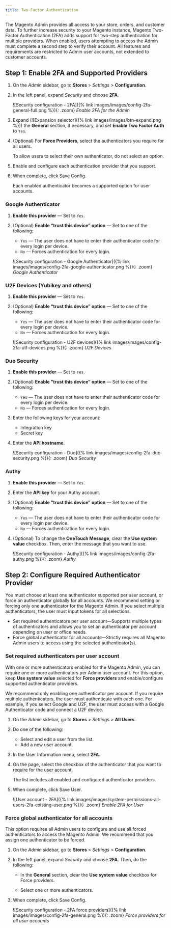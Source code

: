 ```yaml
---
title: Two-Factor Authentication
---
```


The Magento Admin provides all access to your store, orders, and customer data. To further increase security to your Magento instance, Magento Two-Factor Authentication (2FA) adds support for two-step authentication for multiple providers. When enabled, users attempting to access the Admin must complete a second step to verify their account. All features and requirements are restricted to Admin user accounts, not extended to customer accounts.

## Step 1: Enable 2FA and Supported Providers

1. On the _Admin_ sidebar, go to **Stores** > _Settings_ > **Configuration**.

1. In the left panel, expand _Security_ and choose **2FA**.

    ![Security configuration - 2FA]({% link images/images/config-2fa-general-full.png %}){: .zoom}
    _Enable 2FA for the Admin_

1. Expand (![Expansion selector]({% link images/images/btn-expand.png %})) the **General** section, if necessary, and set **Enable Two Factor Auth** to `Yes`.

1. (Optional) For **Force Providers**, select the authenticators you require for all users.

    To allow users to select their own authenticator, do not select an option.

1. Enable and configure each authentication provider that you support.

1. When complete, click <span class="btn">Save Config</span>.

   Each enabled authenticator becomes a supported option for user accounts.

### Google Authenticator

1. **Enable this provider** — Set to `Yes`.

1. (Optional) **Enable “trust this device” option** — Set to one of the following:

   - `Yes` — The user does not have to enter their authenticator code for every login per device.
   - `No` — Forces authentication for every login.

    ![Security configuration - Google Authenticator]({% link images/images/config-2fa-google-authenticator.png %}){: .zoom}
    _Google Authenticator_

### U2F Devices (Yubikey and others)

1. **Enable this provider** — Set to `Yes`.

1. (Optional) **Enable “trust this device” option** — Set to one of the following:

   - `Yes` — The user does not have to enter their authenticator code for every login per device.
   - `No` — Forces authentication for every login.

    ![Security configuration - U2F devices]({% link images/images/config-2fa-utf-devices.png %}){: .zoom}
    _U2F Devices_

### Duo Security

1. **Enable this provider** — Set to `Yes`.

1. (Optional) **Enable “trust this device” option** — Set to one of the following:

   - `Yes` — The user does not have to enter their authenticator code for every login per device.
   - `No` — Forces authentication for every login.

1. Enter the following keys for your account:

   - Integration key
   - Secret key

1. Enter the **API hostname**.

    ![Security configuration - Duo]({% link images/images/config-2fa-duo-security.png %}){: .zoom}
    _Duo Security_

### Authy

1. **Enable this provider** — Set to `Yes`.

1. Enter the **API key** for your Authy account.

1. (Optional) **Enable “trust this device” option** — Set to one of the following:

   - `Yes` — The user does not have to enter their authenticator code for every login per device.
   - `No` — Forces authentication for every login.

1. (Optional) To change the **OneTouch Message**, clear the **Use system value** checkbox. Then, enter the message that you want to use.

    ![Security configuration - Authy]({% link images/images/config-2fa-authy.png %}){: .zoom}
    _Authy_

## Step 2: Configure Required Authenticator Provider

You must choose at least one authenticator supported per user account, or force an authenticator globally for all accounts. We recommend setting or forcing only one authenticator for the Magento Admin. If you select multiple authenticators, the user must input tokens for all selections.

- Set required authenticators per user account—Supports multiple types of authenticators and allows you to set an authenticator per account depending on user or office needs.
- Force global authenticator for all accounts—Strictly requires all Magento Admin users to access using the selected authenticator(s).

### Set required authenticators per user account

With one or more authenticators enabled for the Magento Admin, you can require one or more authenticators per Admin user account. For this option, keep **Use system value** selected for **Force providers** and enable/configure supported authenticator providers.

We recommend only enabling one authenticator per account. If you require multiple authenticators, the user must authenticate with each one. For example, if you select Google and U2F, the user must access with a Google Authenticator code and connect a U2F device.

1. On the _Admin_ sidebar, go to **Stores** > _Settings_ > **All Users**.

1. Do one of the following:

   - Select and edit a user from the list.
   - Add a new user account.

1. In the User Information menu, select **2FA**.

1. On the page, select the checkbox of the authenticator that you want to require for the user account.

   The list includes all enabled and configured authenticator providers.

1. When complete, click <span class="btn">Save User</span>.

    ![User account - 2FA]({% link images/images/system-permissions-all-users-2fa-existing-user.png %}){: .zoom}
    _Enable 2FA for User_

### Force global authenticator for all accounts

This option requires all Admin users to configure and use all forced authenticators to access the Magento Admin. We recommend that you assign one authenticator to be forced.

1. On the _Admin_ sidebar, go to  **Stores** > _Settings_ > **Configuration**.

1. In the left panel, expand _Security_ and choose **2FA**. Then, do the following:

   - In the **General** section, clear the **Use system value** checkbox for Force providers.

   - Select one or more authenticators.

1. When complete, click <span class="btn">Save Config</span>.

    ![Security configuration - 2FA force providers]({% link images/images/config-2fa-general.png %}){: .zoom}
    _Force providers for all user accounts_
